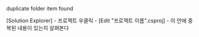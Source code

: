 duplicate folder item found

[Solution Explorer] - 프로젝트 우클릭 - [Edit "프로젝트 이름".csproj] - <ItemGourp> 이 안에 중복된 내용이 있는지 살펴본다 </ItemGroup>